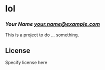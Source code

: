 # lol
### _Your Name <your.name@example.com>_

This is a project to do ... something.

## License

Specify license here

